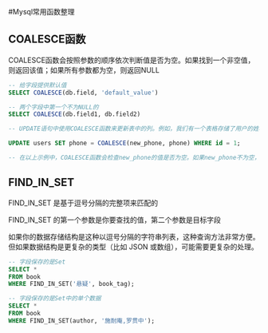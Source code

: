 #Mysql常用函数整理

## COALESCE函数

COALESCE函数会按照参数的顺序依次判断值是否为空。如果找到一个非空值，则返回该值；如果所有参数都为空，则返回NULL

```sql
-- 给字段提供默认值
SELECT COALESCE(db.field, 'default_value')

-- 两个字段中第一个不为NULL的
SELECT COALESCE(db.field1, db.field2)

-- UPDATE语句中使用COALESCE函数来更新表中的列。例如，我们有一个表格存储了用户的姓名和电话号码，其中电话号码可能为空。我们希望在更新电话号码时，只使用非空的新值。以下是一个示例：

UPDATE users SET phone = COALESCE(new_phone, phone) WHERE id = 1;

-- 在以上示例中，COALESCE函数会检查new_phone的值是否为空。如果new_phone不为空，则使用new_phone的值来更新phone列；如果new_phone为空，则保持phone列的原值不变。
```

## FIND_IN_SET

FIND_IN_SET 是基于逗号分隔的完整项来匹配的

FIND_IN_SET 的第一个参数是你要查找的值，第二个参数是目标字段

如果你的数据存储结构是这种以逗号分隔的字符串列表，这种查询方法非常方便。但如果数据结构是更复杂的类型（比如 JSON 或数组），可能需要更复杂的处理。

```sql
-- 字段保存的是Set
SELECT *
FROM book
WHERE FIND_IN_SET('悬疑', book_tag);

-- 字段保存的是Set中的单个数据
SELECT *
FROM book
WHERE FIND_IN_SET(author, '施耐庵,罗贯中');
```
